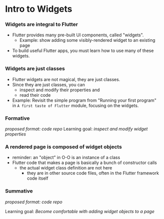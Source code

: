 # Intro to Widgets

### Widgets are integral to Flutter
* Flutter provides many pre-built UI components, called "widgets".
    * Example: show adding some visibly-rendered widget to an existing page
* To build useful Flutter apps, you must learn how to use many of these widgets.

### Widgets are just classes
* Flutter widgets are not magical, they are just classes.
* Since they are just classes, you can
    * inspect and modify their properties and
    * read their code
* Example: Revisit the simple program from "Running your first program" in `A first taste of Flutter` module, focusing on the widgets.

### Formative 
_proposed format: code repo_
Learning goal: _inspect and modify widget properties_

### A rendered page is composed of widget objects
* reminder: an "object" in O-O is an instance of a class
* Flutter code that makes a page is basically a bunch of constructor calls
    * the actual widget class definition are not here
        * they are in other source code files, often in the Flutter framework code itself

### Summative
_proposed format: code repo_

Learning goal: _Become comfortable with adding widget objects to a page_
